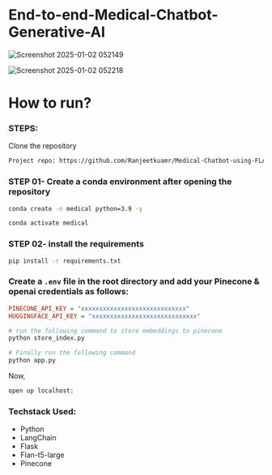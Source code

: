 # End-to-end-Medical-Chatbot-Generative-AI

![Screenshot 2025-01-02 052149](https://github.com/user-attachments/assets/01827be4-0f47-401d-865d-6786e386b4c4)

![Screenshot 2025-01-02 052218](https://github.com/user-attachments/assets/1da38803-dd73-4771-a6e4-2fcab2ce9f74)



# How to run?
### STEPS:

Clone the repository

```bash
Project repo: https://github.com/Ranjeetkuamr/Medical-Chatbot-using-FLAN-T5-Large
```
### STEP 01- Create a conda environment after opening the repository

```bash
conda create -n medical python=3.9 -y
```

```bash
conda activate medical
```


### STEP 02- install the requirements
```bash
pip install -r requirements.txt
```


### Create a `.env` file in the root directory and add your Pinecone & openai credentials as follows:

```ini
PINECONE_API_KEY = "xxxxxxxxxxxxxxxxxxxxxxxxxxxxx"
HUGGINGFACE_API_KEY = "xxxxxxxxxxxxxxxxxxxxxxxxxxxxx"
```


```bash
# run the following command to store embeddings to pinecone
python store_index.py
```

```bash
# Finally run the following command
python app.py
```

Now,
```bash
open up localhost:
```


### Techstack Used:

- Python
- LangChain
- Flask
- Flan-t5-large
- Pinecone

